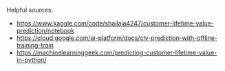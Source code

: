 Helpful sources:

- https://www.kaggle.com/code/shailaja4247/customer-lifetime-value-prediction/notebook
- https://cloud.google.com/ai-platform/docs/clv-prediction-with-offline-training-train
- https://machinelearninggeek.com/predicting-customer-lifetime-value-in-python/